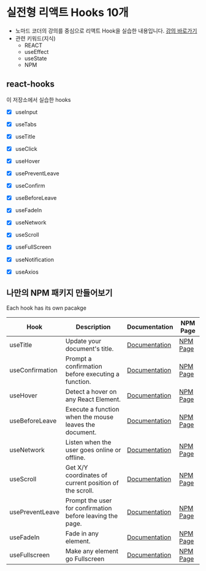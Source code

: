# 실전형 리액트 Hooks 10개

* 노마드 코더의 강의를 중심으로 리액트 Hook을 실습한 내용입니다. [강의 바로가기](https://nomadcoders.co/react-hooks-introduction)
* 관련 키워드(지식)
  * REACT
  * useEffect
  * useState
  * NPM



## react-hooks
이 저장소에서 실습한 hooks

- [x] useInput
- [x] useTabs
- [x] useTitle
- [x] useClick
- [x] useHover
- [x] usePreventLeave
- [x] useConfirm
- [x] useBeforeLeave
- [x] useFadeIn
- [x] useNetwork
- [x] useScroll
- [x] useFullScreen
- [x] useNotification
- [x] useAxios



## 나만의 NPM 패키지 만들어보기 

Each hook has its own pacakge

| Hook            | Description                                               | Documentation                                                                     | NPM Page                                                           |
| --------------- | --------------------------------------------------------- | --------------------------------------------------------------------------------- | ------------------------------------------------------------------ |
| useTitle        | Update your document's title.                             | [Documentation](https://github.com/nagneo/react-hooks/tree/master/useTitle)        | [NPM Page](https://www.npmjs.com/package/@react-hooks/use-title)         |
| useConfirmation | Prompt a confirmation before executing a function.        | [Documentation](https://github.com/nagneo/react-hooks/tree/master/useConfirm)      | [NPM Page](https://www.npmjs.com/package/@react-hooks/use-confirm)       |
| useHover        | Detect a hover on any React Element.                      | [Documentation](https://github.com/nagneo/react-hooks/tree/master/useHover)        | [NPM Page](https://www.npmjs.com/package/@react-hooks/use-hover)         |
| useBeforeLeave  | Execute a function when the mouse leaves the document.    | [Documentation](https://github.com/nagneo/react-hooks/tree/master/useBeforeLeave)  | [NPM Page](https://www.npmjs.com/package/@react-hooks/use-before-leave)  |
| useNetwork      | Listen when the user goes online or offline.              | [Documentation](https://github.com/nagneo/react-hooks/tree/master/useNetwork)      | [NPM Page](https://www.npmjs.com/package/@react-hooks/use-network)       |
| useScroll       | Get X/Y coordinates of current position of the scroll.    | [Documentation](https://github.com/nagneo/react-hooks/tree/master/useScroll)       | [NPM Page](https://www.npmjs.com/package/@react-hooks/use-scroll)        |
| usePreventLeave | Prompt the user for confirmation before leaving the page. | [Documentation](https://github.com/nagneo/react-hooks/tree/master/usePreventLeave) | [NPM Page](https://www.npmjs.com/package/@react-hooks/use-prevent-leave) |
| useFadeIn       | Fade in any element.                                      | [Documentation](https://github.com/nagneo/react-hooks/tree/master/useFadeIn)       | [NPM Page](https://www.npmjs.com/package/@react-hooks/use-fade-in)       |
| useFullscreen   | Make any element go Fullscreen                            | [Documentation](https://github.com/nagneo/react-hooks/tree/master/useFullScreen)   | [NPM Page](https://www.npmjs.com/package/@react-hooks/use-fullscreen)    |